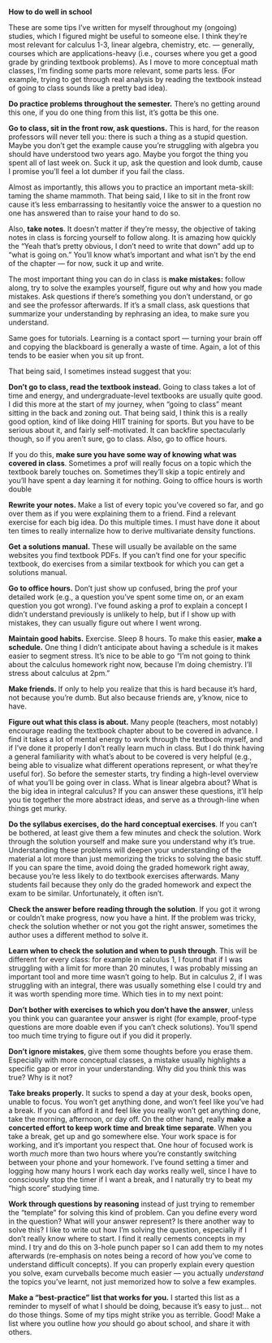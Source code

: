 **How to do well in school**

These are some tips I’ve written for myself throughout my (ongoing) studies, which I figured might be useful to someone else. I think they’re most relevant for calculus 1-3, linear algebra, chemistry, etc. — generally, courses which are applications-heavy (i.e., courses where you get a good grade by grinding textbook problems). As I move to more conceptual math classes, I’m finding some parts more relevant, some parts less. (For example, trying to get through real analysis by reading the textbook instead of going to class sounds like a pretty bad idea).

**Do practice problems throughout the semester.** There’s no getting around this one, if you do one thing from this list, it’s gotta be this one.

**Go to class, sit in the front row, ask questions.** This is hard, for the reason professors will never tell you: there is such a thing as a stupid question. Maybe you don’t get the example cause you’re struggling with algebra you should have understood two years ago. Maybe you forgot the thing you spent all of last week on. Suck it up, ask the question and look dumb, cause I promise you’ll feel a lot dumber if you fail the class.

Almost as importantly, this allows you to practice an important meta-skill: taming the shame mammoth. That being said, I like to sit in the front row cause it’s less embarrassing to hesitantly voice the answer to a question no one has answered than to raise your hand to do so.

Also, **take notes**. It doesn’t matter if they’re messy, the objective of taking notes in class is forcing yourself to follow along. It is amazing how quickly the “Yeah that’s pretty obvious, I don’t need to write that down” add up to “what is going on.” You’ll know what’s important and what isn’t by the end of the chapter — for now, suck it up and write.

The most important thing you can do in class is **make mistakes:** follow along, try to solve the examples yourself, figure out why and how you made mistakes. Ask questions if there’s something you don’t understand, or go and see the professor afterwards. If it’s a small class, ask questions that summarize your understanding by rephrasing an idea, to make sure you understand.

Same goes for tutorials. Learning is a contact sport — turning your brain off and copying the blackboard is generally a waste of time. Again, a lot of this tends to be easier when you sit up front.

That being said, I sometimes instead suggest that you:

**Don’t go to class, read the textbook instead.** Going to class takes a lot of time and energy, and undergraduate-level textbooks are usually quite good. I did this more at the start of my journey, when “going to class” meant sitting in the back and zoning out. That being said, I think this is a really good option, kind of like doing HIIT training for sports. But you have to be serious about it, and fairly self-motivated. It can backfire spectacularly though, so if you aren’t sure, go to class. Also, go to office hours.

If you do this, **make sure you have some way of knowing what was covered in class**. Sometimes a prof will really focus on a topic which the textbook barely touches on. Sometimes they’ll skip a topic entirely and you’ll have spent a day learning it for nothing. Going to office hours is worth double

**Rewrite your notes.** Make a list of every topic you’ve covered so far, and go over them as if you were explaining them to a friend. Find a relevant exercise for each big idea. Do this multiple times. I must have done it about ten times to really internalize how to derive multivariate density functions.

**Get** **a solutions manual.** These will usually be available on the same websites you find textbook PDFs. If you can’t find one for your specific textbook, do exercises from a similar textbook for which you can get a solutions manual.

**Go to office hours.** Don’t just show up confused, bring the prof your detailed work (e.g., a question you’ve spent some time on, or an exam question you got wrong). I’ve found asking a prof to explain a concept I didn’t understand previously is unlikely to help, but if I show up with mistakes, they can usually figure out where I went wrong.

**Maintain good habits.** Exercise. Sleep 8 hours. To make this easier, **make a schedule.** One thing I didn’t anticipate about having a schedule is it makes easier to segment stress. It’s nice to be able to go “I’m not going to think about the calculus homework right now, because I’m doing chemistry. I’ll stress about calculus at 2pm.”

**Make friends.** If only to help you realize that this is hard because it’s hard, not because you’re dumb. But also because friends are, y’know, nice to have.

**Figure out what this class is about.** Many people (teachers, most notably) encourage reading the textbook chapter about to be covered in advance. I find it takes a lot of mental energy to work through the textbook myself, and if I’ve done it properly I don’t really learn much in class. But I do think having a general familiarity with what’s about to be covered is very helpful (e.g., being able to visualize what different operations represent, or what they’re useful for). So before the semester starts, try finding a high-level overview of what you’ll be going over in class. What is linear algebra about? What is the big idea in integral calculus? If you can answer these questions, it’ll help you tie together the more abstract ideas, and serve as a through-line when things get murky.

**Do the syllabus exercises, do the hard conceptual exercises**. If you can’t be bothered, at least give them a few minutes and check the solution. Work through the solution yourself and make sure you understand why it’s true. Understanding these problems will deepen your understanding of the material a lot more than just memorizing the tricks to solving the basic stuff. If you can spare the time, avoid doing the graded homework right away, because you’re less likely to do textbook exercises afterwards. Many students fail because they only do the graded homework and expect the exam to be similar. Unfortunately, it often isn’t.

**Check the answer before reading through the solution**. If you got it wrong or couldn’t make progress, now you have a hint. If the problem was tricky, check the solution whether or not you got the right answer, sometimes the author uses a different method to solve it.

**Learn when to check the solution and when to push through**. This will be different for every class: for example in calculus 1, I found that if I was struggling with a limit for more than 20 minutes, I was probably missing an important tool and more time wasn’t going to help. But in calculus 2, if I was struggling with an integral, there was usually something else I could try and it was worth spending more time. Which ties in to my next point:

**Don’t bother with exercises to which you don’t have the answer**, unless you think you can guarantee your answer is right (for example, proof-type questions are more doable even if you can’t check solutions). You’ll spend too much time trying to figure out if you did it properly.

**Don’t ignore mistakes**, give them some thoughts before you erase them. Especially with more conceptual classes, a mistake usually highlights a specific gap or error in your understanding. Why did you think this was true? Why is it not?

**Take breaks properly.** It sucks to spend a day at your desk, books open, unable to focus. You won’t get anything done, and won’t feel like you’ve had a break. If you can afford it and feel like you really won’t get anything done, take the morning, afternoon, or day off. On the other hand, really **make a concerted effort to keep work time and break time separate**. When you take a break, get up and go somewhere else. Your work space is for working, and it’s important you respect that. One hour of focused work is worth _much_ more than two hours where you’re constantly switching between your phone and your homework. I’ve found setting a timer and logging how many hours I work each day works really well, since I have to consciously stop the timer if I want a break, and I naturally try to beat my “high score” studying time.

**Work through questions by reasoning** instead of just trying to remember the “template” for solving this kind of problem. Can you define every word in the question? What will your answer represent? Is there another way to solve this? I like to write out how I’m solving the question, especially if I don’t really know where to start. I find it really cements concepts in my mind. I try and do this on 3-hole punch paper so I can add them to my notes afterwards (re-emphasis on notes being a record of how you’ve come to understand difficult concepts). If you can properly explain every question you solve, exam curveballs become much easier — you actually _understand_ the topics you’ve learnt, not just memorized how to solve a few examples.

**Make a “best-practice” list that works for you.** I started this list as a reminder to myself of what I should be doing, because it’s easy to just… not do those things. Some of my tips might strike you as terrible. Good! Make a list where you outline how _you_ should go about school, and share it with others.
